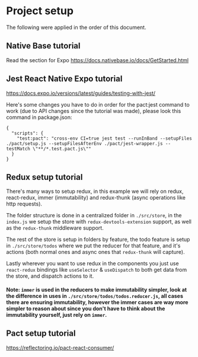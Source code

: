 # Project setup

The following were applied in the order of this document.

## Native Base tutorial

Read the section for Expo
https://docs.nativebase.io/docs/GetStarted.html

## Jest React Native Expo tutorial

https://docs.expo.io/versions/latest/guides/testing-with-jest/

Here's some changes you have to do in order for the pact:jest command to work (due to API changes since the tutorial was made), please look this command in package.json:

```
{
  "scripts": {
    "test:pact": "cross-env CI=true jest test --runInBand --setupFiles ./pact/setup.js --setupFilesAfterEnv ./pact/jest-wrapper.js --testMatch \"**/*.test.pact.js\""
  }
}
```

## Redux setup tutorial

There's many ways to setup redux, in this example we will rely on redux, react-redux, immer (immutability) and redux-thunk (async operations like http requests).

The folder structure is done in a centralized folder in `./src/store`, in the `index.js` we setup the store with `redux-devtools-extension` support, as well as the `redux-thunk` middleware support.

The rest of the store is setup in folders by feature, the todo feature is setup in `./src/store/todos` where we put the reducer for that feature, and it's actions (both normal ones and async ones that `redux-thunk` will capture).

Lastly wherever you want to use redux in the components you just use `react-redux` bindings like `useSelector` & `useDispatch` to both get data from the store, and dispatch actions to it.

#### Note: `immer` is used in the reducers to make immutability simpler, look at the difference in uses in `./src/store/todos/todos.reducer.js`, all cases there are ensuring immutability, however the immer cases are way more simpler to reason about since you don't have to think about the immutability yourself, just rely on `immer`.

## Pact setup tutorial

https://reflectoring.io/pact-react-consumer/
